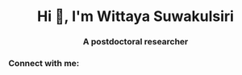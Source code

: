 <h1 align="center">Hi 👋, I'm Wittaya Suwakulsiri</h1>
<h3 align="center">A postdoctoral researcher</h3>

<h3 align="left">Connect with me:</h3>
<p align="left">
</p>
